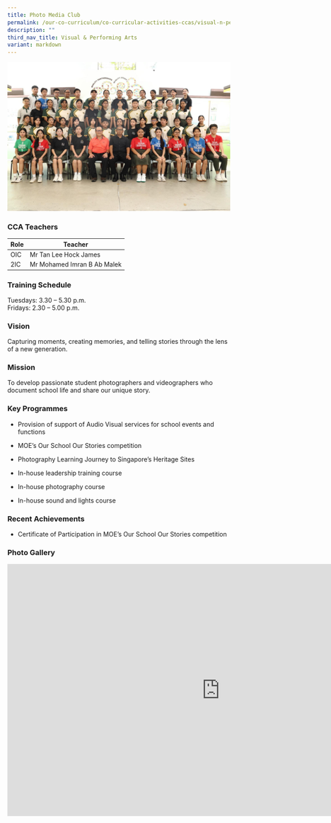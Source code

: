 ```yaml
---
title: Photo Media Club
permalink: /our-co-curriculum/co-curricular-activities-ccas/visual-n-performing-arts/photo-media-club/
description: ""
third_nav_title: Visual & Performing Arts
variant: markdown
---
```

![](/images/2025_PMC_FORMAL_PHOTO.jpg)


### CCA Teachers

| Role | Teacher | 
| -------- | -------- | 
| OIC     | Mr Tan Lee Hock James     | 
| 2IC     | Mr Mohamed Imran&nbsp;B Ab Malek  | 


### Training Schedule
Tuesdays: 3.30 – 5.30 p.m. 
<br>Fridays: 2.30 – 5.00 p.m. 

### Vision
Capturing moments, creating memories, and telling stories through the lens of a new generation.
### Mission 
To develop passionate student photographers and videographers who document school life and share our unique story.


### Key Programmes


*   Provision of support of Audio Visual services for school events and functions
    
*   MOE’s Our School Our Stories competition
    
*   Photography Learning Journey to Singapore’s Heritage Sites
    
*   In-house leadership training course
    
*   In-house photography course
    
*   In-house sound and lights course
    
### Recent Achievements

* Certificate of Participation in MOE’s Our School Our Stories competition


### Photo Gallery

<iframe allowfullscreen="true" height="569" width="960" frameborder="0" src="https://docs.google.com/presentation/d/e/2PACX-1vQv_3SV478MBPrKKIHR1cEToPdvSSwL2dOnfxoTzzi_WA8f3ydTu8lBLZyvfUQ31LxiMaoqq-VtCknf/pubembed?start=true&amp;loop=true&amp;delayms=3000"></iframe>

